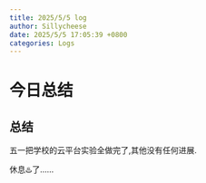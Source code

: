 ```yaml
---
title: 2025/5/5 log
author: Sillycheese
date: 2025/5/5 17:05:39 +0800
categories: Logs
---
```


# 今日总结

## 总结

五一把学校的云平台实验全做完了,其他没有任何进展.

休息♨️了......